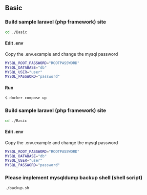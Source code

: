 ## Basic
### Build sample laravel (php framework) site
```bash
cd ./Basic
```
#### Edit .env
Copy the .env.example and change the mysql password
```bash
MYSQL_ROOT_PASSWORD="ROOTPASSWORD"
MYSQL_DATABASE="db"
MYSQL_USER="user"
MYSQL_PASSWORD="password"
```

#### Run
```bash
$ docker-compose up
```

### Build sample laravel (php framework) site
```bash
cd ./Basic
```
#### Edit .env
Copy the .env.example and change the mysql password
```bash
MYSQL_ROOT_PASSWORD="ROOTPASSWORD"
MYSQL_DATABASE="db"
MYSQL_USER="user"
MYSQL_PASSWORD="password"
```
### Please implement mysqldump backup shell (shell script)
```bash
./backup.sh
```